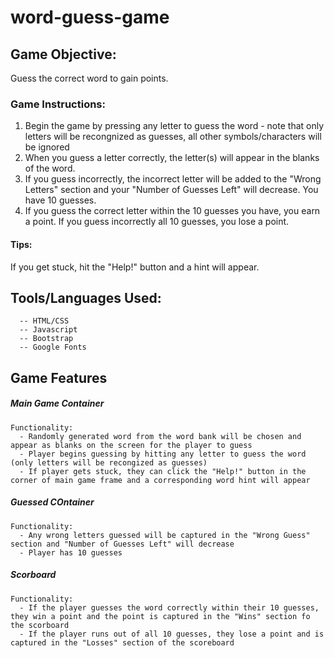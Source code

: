 # word-guess-game

## Game Objective:
Guess the correct word to gain points.

### Game Instructions:
1. Begin the game by pressing any letter to guess the word - note that only letters will be recongnized as guesses, all other symbols/characters will be ignored
2. When you guess a letter correctly, the letter(s) will appear in the blanks of the word. 
3. If you guess incorrectly, the incorrect letter will be added to the "Wrong Letters" section and your "Number of Guesses Left" will decrease. You have 10 guesses. 
4. If you guess the correct letter within the 10 guesses you have, you earn a point. If you guess incorrectly all 10 guesses, you lose a point. 
  #### Tips:
  If you get stuck, hit the "Help!" button and a hint will appear. 
  
## Tools/Languages Used:
```
  -- HTML/CSS
  -- Javascript
  -- Bootstrap
  -- Google Fonts 
```

## Game Features 

##### Main Game Container
```
Functionality:
  - Randomly generated word from the word bank will be chosen and appear as blanks on the screen for the player to guess
  - Player begins guessing by hitting any letter to guess the word (only letters will be recongized as guesses)
  - If player gets stuck, they can click the "Help!" button in the corner of main game frame and a corresponding word hint will appear
```
##### Guessed COntainer 
```
Functionality:
  - Any wrong letters guessed will be captured in the "Wrong Guess" section and "Number of Guesses Left" will decrease
  - Player has 10 guesses 
```
##### Scorboard
```
Functionality:
  - If the player guesses the word correctly within their 10 guesses, they win a point and the point is captured in the "Wins" section fo the scorboard
  - If the player runs out of all 10 guesses, they lose a point and is captured in the "Losses" section of the scoreboard 
```


